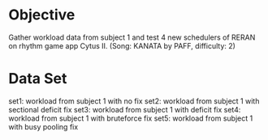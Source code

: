 # Objective
Gather workload data from subject 1 and test 4 new schedulers of RERAN on rhythm game app Cytus II. (Song: KANATA by PAFF, difficulty: 2)

# Data Set
set1: workload from subject 1 with no fix
set2: workload from subject 1 with sectional deficit fix
set3: workload from subject 1 with deficit fix
set4: workload from subject 1 with bruteforce fix
set5: workload from subject 1 with busy pooling fix